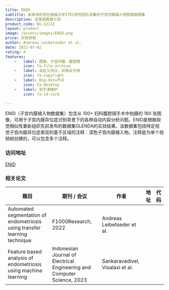 ```yaml
---
title: ENID
subtitle: 由奥地利克拉根福大学ITEC研究团队收集的子宫内膜植入物图像数据集
description: 这里是数据介绍
product_code: No.12132
layout: product
image: /assets/images/ENID.png
price: 开放获取
author: Andreas Leibetseder et al.
date: 2022-07-02
rating: 4
features:
    -   label: 图像，子宫内膜，腹腔镜
        icon: fa-file-archive
    -   label: 自定义协议，非商业可用
        icon: fa-copyright
    -   label: Big-data节点
        icon: fa-desktop
    -   label: 张宇涛维护
        icon: fa-id-card

---
```


ENID（子宫内膜植入物数据集）包含从 100+ 妇科腹腔镜手术中拍摄的 160 张图像，可用于子宫内膜异位症识别背景下的各种自动内容分析问题。ENID是根据视觉相似性重新组织先前发布的数据集GLENDA的实验结果。该数据集包括特定视觉子宫内膜异位症表现的基于区域的注释：深色子宫内膜植入物。注释是为单个视频帧创建的，可以包含多个注释。

### 访问地址

[ENID](http://ftp.itec.aau.at/datasets/ENID/)

### 相关论文

| 题目   | 期刊 / 会议     | 作者  | 地址 | 代码                                                     |
|------|--------|-----|----|--------------------------------------------------------|
| Automated segmentation of endometriosis using transfer learning technique | F1000Research, 2022 | Andreas Leibetseder et al. |  [<i class="fa-solid fa-file"/>](https://f1000research.com/articles/11-360)  | |
| Feature based analysis of endometriosis using machine learning | Indonesian Journal of Electrical Engineering and Computer Science, 2023 | Sankaravadivel, Visalaxi et al. |  [<i class="fa-solid fa-file"/>](https://www.researchgate.net/profile/Visalaxi-Sankaravadivel/publication/366954371_Feature_based_analysis_of_endometriosis_using_machine_learning/links/63bac0e203aad5368e75a813/Feature-based-analysis-of-endometriosis-using-machine-learning.pdf) | |
